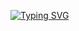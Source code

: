 <a href="https://git.io/typing-svg"><img src="https://readme-typing-svg.herokuapp.com?font=Jersey+10&size=32&duration=3000&pause=500&color=8CAEA0&vCenter=true&width=435&lines=Hi!+I'm+Hanna.;Welcome+to+my+GitHub+profile." alt="Typing SVG" /></a>
